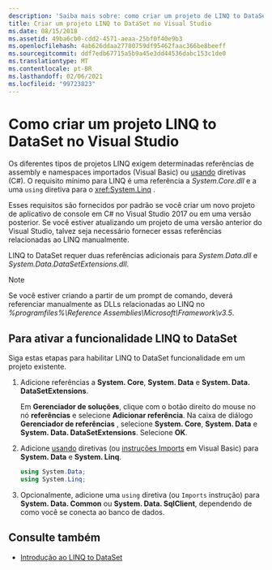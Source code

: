 ```yaml
---
description: 'Saiba mais sobre: como criar um projeto de LINQ to DataSet no Visual Studio'
title: Criar um projeto LINQ to DataSet no Visual Studio
ms.date: 08/15/2018
ms.assetid: 49ba6cb0-cdd2-4571-aeaa-25bf0f40e9b3
ms.openlocfilehash: 4ab626ddaa27780759df95462faac366be8beeff
ms.sourcegitcommit: ddf7edb67715a5b9a45e3dd44536dabc153c1de0
ms.translationtype: MT
ms.contentlocale: pt-BR
ms.lasthandoff: 02/06/2021
ms.locfileid: "99723823"
---
```

# <a name="how-to-create-a-linq-to-dataset-project-in-visual-studio"></a>Como criar um projeto LINQ to DataSet no Visual Studio

Os diferentes tipos de projetos LINQ exigem determinadas referências de assembly e namespaces importados (Visual Basic) ou [usando](../../../csharp/language-reference/keywords/using-directive.md) diretivas (C#). O requisito mínimo para LINQ é uma referência a *System.Core.dll* e a uma `using` diretiva para o <xref:System.Linq> .

Esses requisitos são fornecidos por padrão se você criar um novo projeto de aplicativo de console em C# no Visual Studio 2017 ou em uma versão posterior. Se você estiver atualizando um projeto de uma versão anterior do Visual Studio, talvez seja necessário fornecer essas referências relacionadas ao LINQ manualmente.

LINQ to DataSet requer duas referências adicionais para *System.Data.dll* e *System.Data.DataSetExtensions.dll*.

> [!NOTE]
> Se você estiver criando a partir de um prompt de comando, deverá referenciar manualmente as DLLs relacionadas ao LINQ no *%programfiles%\Reference Assemblies\Microsoft\Framework\v3.5*.

## <a name="to-enable-linq-to-dataset-functionality"></a>Para ativar a funcionalidade LINQ to DataSet

Siga estas etapas para habilitar LINQ to DataSet funcionalidade em um projeto existente.

1. Adicione referências a **System. Core**, **System. Data** e **System. Data. DataSetExtensions**.

   Em **Gerenciador de soluções**, clique com o botão direito do mouse no nó **referências** e selecione **Adicionar referência**. Na caixa de diálogo **Gerenciador de referências** , selecione **System. Core**, **System. Data** e **System. Data. DataSetExtensions**. Selecione **OK**.

1. Adicione [usando](../../../csharp/language-reference/keywords/using-directive.md) diretivas (ou [instruções Imports](../../../visual-basic/language-reference/statements/imports-statement-net-namespace-and-type.md) em Visual Basic) para **System. Data** e **System. Linq**.

   ```csharp
   using System.Data;
   using System.Linq;
   ```

1. Opcionalmente, adicione uma `using` diretiva (ou `Imports` instrução) para **System. Data. Common** ou **System. Data. SqlClient**, dependendo de como você se conecta ao banco de dados.

## <a name="see-also"></a>Consulte também

- [Introdução ao LINQ to DataSet](getting-started-linq-to-dataset.md)
